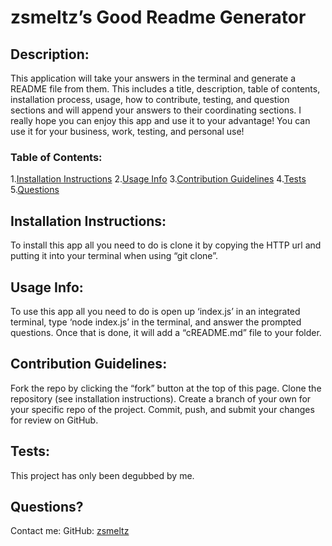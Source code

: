 # zsmeltz’s Good Readme Generator 
 

## Description: 
This application will take your answers in the terminal and generate a README file from them. This includes a title, description, table of contents, installation process, usage, how to contribute, testing, and question sections and will append your answers to their coordinating sections. I really hope you can enjoy this app and use it to your advantage! You can use it for your business, work, testing, and personal use! 

### Table of Contents: 
1.[Installation Instructions](#installation-instructions)
2.[Usage Info](#usage-info)
3.[Contribution Guidelines](#contribution-guidelines)
4.[Tests](##tests)
5.[Questions](#questions?)
  

## Installation Instructions: 
To install this app all you need to do is clone it by copying the HTTP url and putting it into your terminal when using “git clone”.  

## Usage Info: 
To use this app all you need to do is open up ‘index.js’ in an integrated terminal, type ‘node index.js’ in the terminal, and answer the prompted questions. Once that is done, it will add a “cREADME.md” file to your folder. 

## Contribution Guidelines: 
Fork the repo by clicking the “fork” button at the top of this page. Clone the repository (see installation instructions). Create a branch of your own for your specific repo of the project. Commit, push, and submit your changes for review on GitHub. 

## Tests: 
This project has only been degubbed by me. 

## Questions? 
Contact me:
GitHub: [zsmeltz](https://github.com/zsmeltz) 

